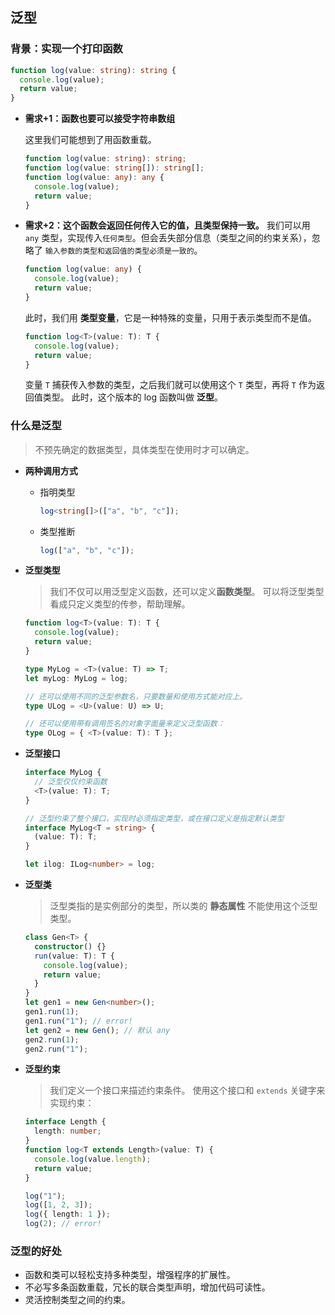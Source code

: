 ## 泛型

### 背景：实现一个打印函数

```ts
function log(value: string): string {
  console.log(value);
  return value;
}
```

- **需求+1：函数也要可以接受字符串数组**

  这里我们可能想到了用函数重载。

  ```ts
  function log(value: string): string;
  function log(value: string[]): string[];
  function log(value: any): any {
    console.log(value);
    return value;
  }
  ```

- **需求+2：这个函数会返回任何传入它的值，且类型保持一致。**
  我们可以用 `any` 类型，实现传入`任何类型`。但会丢失部分信息（类型之间的约束关系），忽略了 `输入参数的类型和返回值的类型必须是一致的`。
  ```ts
  function log(value: any) {
    console.log(value);
    return value;
  }
  ```
  此时，我们用 **类型变量**，它是一种特殊的变量，只用于表示类型而不是值。
  ```ts
  function log<T>(value: T): T {
    console.log(value);
    return value;
  }
  ```
  变量 `T` 捕获传入参数的类型，之后我们就可以使用这个 `T` 类型，再将 `T` 作为返回值类型。
  此时，这个版本的 log 函数叫做 **泛型**。

### 什么是泛型

> 不预先确定的数据类型，具体类型在使用时才可以确定。

- **两种调用方式**

  - 指明类型

    ```ts
    log<string[]>(["a", "b", "c"]);
    ```

  - 类型推断
    ```ts
    log(["a", "b", "c"]);
    ```

- **泛型类型**

  > 我们不仅可以用泛型定义函数，还可以定义**函数类型**。
  > 可以将泛型类型看成只定义类型的传参，帮助理解。

  ```ts
  function log<T>(value: T): T {
    console.log(value);
    return value;
  }

  type MyLog = <T>(value: T) => T;
  let myLog: MyLog = log;

  // 还可以使用不同的泛型参数名，只要数量和使用方式能对应上。
  type ULog = <U>(value: U) => U;

  // 还可以使用带有调用签名的对象字面量来定义泛型函数：
  type OLog = { <T>(value: T): T };
  ```

- **泛型接口**

  ```ts
  interface MyLog {
    // 泛型仅仅约束函数
    <T>(value: T): T;
  }

  // 泛型约束了整个接口，实现时必须指定类型，或在接口定义是指定默认类型
  interface MyLog<T = string> {
    (value: T): T;
  }

  let ilog: ILog<number> = log;
  ```

- **泛型类**
  > 泛型类指的是实例部分的类型，所以类的 **静态属性** 不能使用这个泛型类型。
  ```ts
  class Gen<T> {
    constructor() {}
    run(value: T): T {
      console.log(value);
      return value;
    }
  }
  let gen1 = new Gen<number>();
  gen1.run(1);
  gen1.run("1"); // error!
  let gen2 = new Gen(); // 默认 any
  gen2.run(1);
  gen2.run("1");
  ```
- **泛型约束**

  > 我们定义一个接口来描述约束条件。
  > 使用这个接口和 `extends` 关键字来实现约束：

  ```ts
  interface Length {
    length: number;
  }
  function log<T extends Length>(value: T) {
    console.log(value.length);
    return value;
  }

  log("1");
  log([1, 2, 3]);
  log({ length: 1 });
  log(2); // error!
  ```

### 泛型的好处

- 函数和类可以轻松支持多种类型，增强程序的扩展性。
- 不必写多条函数重载，冗长的联合类型声明，增加代码可读性。
- 灵活控制类型之间的约束。
